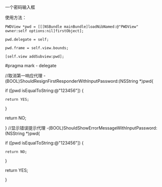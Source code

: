 一个密码输入框

使用方法：
    
    PWDView *pwd = [[[NSBundle mainBundle]loadNibNamed:@"PWDView" owner:self options:nil]firstObject];
    
    pwd.delegate = self;
    
    pwd.frame = self.view.bounds;
    
    [self.view addSubview:pwd];
    
#pragma mark - delegate

//取消第一响应代理
-(BOOL)ShouldResignFirstResponderWithInputPassword:(NSString *)pwd{

  if ([pwd isEqualToString:@"123456"]) {

    return YES;

  }

  return NO;

}
//显示错误提示代理
-(BOOL)ShouldShowErrorMessageWithInputPassword:(NSString *)pwd{

  if ([pwd isEqualToString:@"123456"]) {

    return NO;

  }

  return YES;

}
